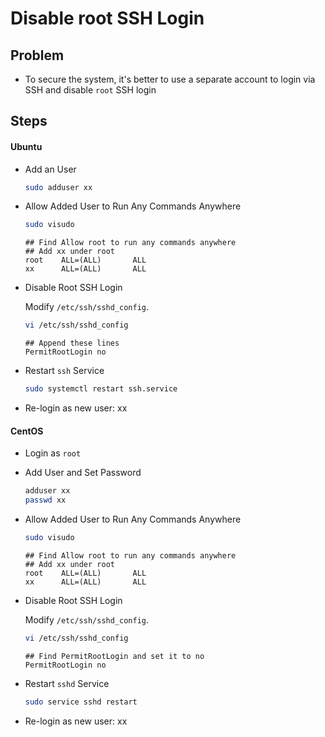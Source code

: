 # Disable root SSH Login

## Problem
* To secure the system, it's better to use a separate account to login via SSH and disable `root` SSH login

## Steps

#### Ubuntu
* Add an User

  ```bash
  sudo adduser xx
  ```

* Allow Added User to Run Any Commands Anywhere

  ```bash
  sudo visudo
  ```

  ```
  ## Find Allow root to run any commands anywhere
  ## Add xx under root
  root    ALL=(ALL)       ALL
  xx      ALL=(ALL)       ALL  
  ```

* Disable Root SSH Login

  Modify `/etc/ssh/sshd_config`.

  ```bash
  vi /etc/ssh/sshd_config
  ```

  ```
  ## Append these lines
  PermitRootLogin no
  ```

* Restart `ssh` Service

  ```bash
  sudo systemctl restart ssh.service
  ```
* Re-login as new user: xx

#### CentOS
* Login as `root`
* Add User and Set Password

  ```bash
  adduser xx
  passwd xx 
  ```

* Allow Added User to Run Any Commands Anywhere 

  ```bash
  sudo visudo
  ```

  ```
  ## Find Allow root to run any commands anywhere
  ## Add xx under root
  root    ALL=(ALL)       ALL
  xx      ALL=(ALL)       ALL
  ```

* Disable Root SSH Login

  Modify `/etc/ssh/sshd_config`.

  ```bash
  vi /etc/ssh/sshd_config
  ```

  ```
  ## Find PermitRootLogin and set it to no
  PermitRootLogin no
  ```

* Restart `sshd` Service

  ```bash
  sudo service sshd restart
  ```
* Re-login as new user: xx
